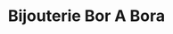 ---
title: "Bijouterie Bor A Bora"
url: /villeneuve-sur-lot/bijouterie-bor-a-bora/
shop: Schmuck
---